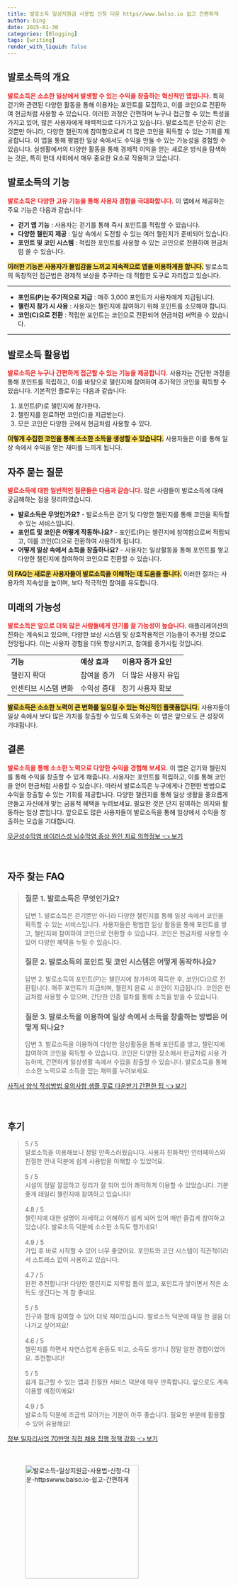 ```yaml
---
title: 발로소득 일상지원금 사용법 신청 다운 https//www.balso.io 쉽고 간편하게
author: bing
date: 2025-01-30
categories: [Blogging]
tags: [writing]
render_with_liquid: false
---
```



<h2 id='발로소득의 개요'>발로소득의 개요</h2>

<p><b><span style="color: #ee2323;">발로소득은 소소한 일상에서 발생할 수 있는 수익을 창출하는 혁신적인 앱입니다.</span></b> 특히 걷기와 관련된 다양한 활동을 통해 이용자는 포인트를 모집하고, 이를 코인으로 전환하여 현금처럼 사용할 수 있습니다. 이러한 과정은 간편하며 누구나 접근할 수 있는 특성을 가지고 있어, 많은 사용자에게 매력적으로 다가가고 있습니다. 발로소득은 단순히 걷는 것뿐만 아니라, 다양한 챌린지에 참여함으로써 더 많은 코인을 획득할 수 있는 기회를 제공합니다. 이 앱을 통해 평범한 일상 속에서도 수익을 만들 수 있는 가능성을 경험할 수 있습니다. 실생활에서의 다양한 활동을 통해 경제적 이익을 얻는 새로운 방식을 탐색하는 것은, 특히 현대 사회에서 매우 중요한 요소로 작용하고 있습니다.</p>

<h2 id='발로소득의 기능'>발로소득의 기능</h2>

<p><b><span style="color: #ee2323;">발로소득은 다양한 고유 기능을 통해 사용자 경험을 극대화합니다.</span></b> 이 앱에서 제공하는 주요 기능은 다음과 같습니다: 
<ul>
    <li><b>걷기 앱 기능</b> : 사용자는 걷기를 통해 즉시 포인트를 적립할 수 있습니다.</li>
    <li><b>다양한 챌린지 제공</b> : 일상 속에서 도전할 수 있는 여러 챌린지가 준비되어 있습니다.</li>
    <li><b>포인트 및 코인 시스템</b> : 적립한 포인트를 사용할 수 있는 코인으로 전환하여 현금처럼 쓸 수 있습니다.</li>
</ul>
<b><span style="background-color: #ffe066;">이러한 기능은 사용자가 몰입감을 느끼고 지속적으로 앱을 이용하게끔 합니다.</span></b> 발로소득의 독창적인 접근법은 경제적 보상을 추구하는 데 적합한 도구로 자리잡고 있습니다.</p>

<hr />

<ul>
    <li><b>포인트(P)는 주기적으로 지급</b> : 매주 3,000 포인트가 사용자에게 지급됩니다.</li>
    <li><b>챌린지 참가 시 사용</b> : 사용자는 챌린지에 참여하기 위해 포인트를 소모해야 합니다.</li>
    <li><b>코인(C)으로 전환</b> : 적립한 포인트는 코인으로 전환되어 현금처럼 써먹을 수 있습니다.</li>
</ul>

<hr />

<h2 id='발로소득 활용법'>발로소득 활용법</h2>

<p><b><span style="color: #ee2323;">발로소득은 누구나 간편하게 접근할 수 있는 기능을 제공합니다.</span></b> 사용자는 간단한 과정을 통해 포인트를 적립하고, 이를 바탕으로 챌린지에 참여하여 추가적인 코인을 획득할 수 있습니다. 기본적인 플로우는 다음과 같습니다:
<ol>
    <li>포인트(P)로 챌린지에 참가한다.</li>
    <li>챌린지를 완료하면 코인(C)을 지급받는다.</li>
    <li>모은 코인은 다양한 곳에서 현금처럼 사용할 수 있다.</li>
</ol>
<b><span style="background-color: #ffe066;">이렇게 수집한 코인을 통해 소소한 소득을 생성할 수 있습니다.</span></b> 사용자들은 이를 통해 일상 속에서 수익을 얻는 재미를 느끼게 됩니다.</p>

<h2 id='자주 묻는 질문'>자주 묻는 질문</h2>

<p><b><span style="color: #ee2323;">발로소득에 대한 일반적인 질문들은 다음과 같습니다.</span></b> 많은 사람들이 발로소득에 대해 궁금해하는 점을 정리하였습니다.
<ul>
    <li><b>발로소득은 무엇인가요?</b> - 발로소득은 걷기 및 다양한 챌린지를 통해 코인을 획득할 수 있는 서비스입니다.</li>
    <li><b>포인트 및 코인은 어떻게 작동하나요?</b> - 포인트(P)는 챌린지에 참여함으로써 적립되고, 이를 코인(C)으로 전환하여 사용하게 됩니다.</li>
    <li><b>어떻게 일상 속에서 소득을 창출하나요?</b> - 사용자는 일상활동을 통해 포인트를 쌓고 다양한 챌린지에 참여하여 코인으로 전환할 수 있습니다.</li>
</ul>
<b><span style="background-color: #ffe066;">이 FAQ는 새로운 사용자들이 발로소득을 이해하는 데 도움을 줍니다.</span></b> 이러한 절차는 사용자의 지속성을 높이며, 보다 적극적인 참여를 유도합니다.</p>

<h2 id='미래의 가능성'>미래의 가능성</h2>

<p><b><span style="color: #ee2323;">발로소득은 앞으로 더욱 많은 사람들에게 인기를 끌 가능성이 높습니다.</span></b> 애플리케이션의 진화는 계속되고 있으며, 다양한 보상 시스템 및 상호작용적인 기능들이 추가될 것으로 전망됩니다. 이는 사용자 경험을 더욱 향상시키고, 참여를 증가시킬 것입니다.
<table>
    <tr>
        <td><b>기능</b></td>
        <td><b>예상 효과</b></td>
        <td><b>이용자 증가 요인</b></td>
    </tr>
    <tr>
        <td>챌린지 확대</td>
        <td>참여율 증가</td>
        <td>더 많은 사용자 유입</td>
    </tr>
    <tr>
        <td>인센티브 시스템 변화</td>
        <td>수익성 증대</td>
        <td>장기 사용자 확보</td>
    </tr>
</table>
<b><span style="background-color: #ffe066;">발로소득은 소소한 노력이 큰 변화를 일으킬 수 있는 혁신적인 플랫폼입니다.</span></b> 사용자들이 일상 속에서 보다 많은 가치를 창출할 수 있도록 도와주는 이 앱은 앞으로도 큰 성장이 기대됩니다.</p>

<h2 id='결론'>결론</h2>

<p><b><span style="color: #ee2323;">발로소득을 통해 소소한 노력으로 다양한 수익을 경험해 보세요.</span></b> 이 앱은 걷기와 챌린지를 통해 수익을 창출할 수 있게 해줍니다. 사용자는 포인트를 적립하고, 이를 통해 코인을 얻어 현금처럼 사용할 수 있습니다. 따라서 발로소득은 누구에게나 간편한 방법으로 수익을 창출할 수 있는 기회를 제공합니다. 다양한 챌린지를 통해 일상 생활을 풍요롭게 만들고 자신에게 맞는 금융적 혜택을 누려보세요. 필요한 것은 단지 참여하는 의지와 활동하는 일상 뿐입니다. 앞으로도 많은 사용자들이 발로소득을 통해 일상에서 수익을 창출하는 모습을 기대합니다.</p>


<p><a class="click-button" title="무균성수막염 바이러스성 뇌수막염 증상 원인 치료 의학정보" href="https://aptwhite.github.io/posts/%EB%AC%B4%EA%B7%A0%EC%84%B1%EC%88%98%EB%A7%89%EC%97%BC-%EB%B0%94%EC%9D%B4%EB%9F%AC%EC%8A%A4%EC%84%B1-%EB%87%8C%EC%88%98%EB%A7%89%EC%97%BC-%EC%A6%9D%EC%83%81-%EC%9B%90%EC%9D%B8-%EC%B9%98%EB%A3%8C-%EC%9D%98%ED%95%99%EC%A0%95%EB%B3%B4/" rel="dofollow">무균성수막염 바이러스성 뇌수막염 증상 원인 치료 의학정보 👈 보기</a></p><br>
<h2 id='자주_찾는_FAQ'>자주 찾는 FAQ</h2>
<div itemscope="" itemtype="https://schema.org/FAQPage"> 
<blockquote> 
<div itemscope="" itemprop="mainEntity" itemtype="https://schema.org/Question"> 
<h3 itemprop="name">질문 1. 발로소득은 무엇인가요? </h3> 
<div itemscope="" itemprop="acceptedAnswer" itemtype="https://schema.org/Answer"> 
<span itemprop="text"> 
<p>답변 1. 발로소득은 걷기뿐만 아니라 다양한 챌린지를 통해 일상 속에서 코인을 획득할 수 있는 서비스입니다. 사용자들은 평범한 일상 활동을 통해 포인트를 쌓고, 챌린지에 참여하여 코인으로 전환할 수 있습니다. 코인은 현금처럼 사용할 수 있어 다양한 혜택을 누릴 수 있습니다.</p> 
</span> 
</div> 
</div> 

<div itemscope="" itemprop="mainEntity" itemtype="https://schema.org/Question"> 
<h3 itemprop="name">질문 2. 발로소득의 포인트 및 코인 시스템은 어떻게 동작하나요? </h3> 
<div itemscope="" itemprop="acceptedAnswer" itemtype="https://schema.org/Answer"> 
<span itemprop="text"> 
<p>답변 2. 발로소득의 포인트(P)는 챌린지에 참가하여 획득한 후, 코인(C)으로 전환됩니다. 매주 포인트가 지급되며, 챌린지 완료 시 코인이 지급됩니다. 코인은 현금처럼 사용할 수 있으며, 간단한 인증 절차를 통해 소득을 받을 수 있습니다.</p> 
</span> 
</div> 
</div> 

<div itemscope="" itemprop="mainEntity" itemtype="https://schema.org/Question"> 
<h3 itemprop="name">질문 3. 발로소득을 이용하여 일상 속에서 소득을 창출하는 방법은 어떻게 되나요?</h3> 
<div itemscope="" itemprop="acceptedAnswer" itemtype="https://schema.org/Answer"> 
<span itemprop="text"> 
<p>답변 3. 발로소득을 이용하여 다양한 일상활동을 통해 포인트를 쌓고, 챌린지에 참여하여 코인을 획득할 수 있습니다. 코인은 다양한 장소에서 현금처럼 사용 가능하며, 간편하게 일상생활 속에서 수입을 창출할 수 있습니다. 발로소득을 통해 소소한 노력으로 소득을 얻는 재미를 누려보세요.</p> 
</span> 
</div> 
</div> 

</blockquote> 
</div>
<p><a class="click-button" title="사직서 양식 작성방법 유의사항 샘플 무료 다운받기 간편한 팁" href="https://aptwhite.github.io/posts/%EC%82%AC%EC%A7%81%EC%84%9C-%EC%96%91%EC%8B%9D-%EC%9E%91%EC%84%B1%EB%B0%A9%EB%B2%95-%EC%9C%A0%EC%9D%98%EC%82%AC%ED%95%AD-%EC%83%98%ED%94%8C-%EB%AC%B4%EB%A3%8C-%EB%8B%A4%EC%9A%B4%EB%B0%9B%EA%B8%B0-%EA%B0%84%ED%8E%B8%ED%95%9C-%ED%8C%81/" rel="dofollow">사직서 양식 작성방법 유의사항 샘플 무료 다운받기 간편한 팁 👈 보기</a></p><br>
<h2 id='후기'>후기</h2>
<div itemscope itemtype="https://schema.org/Product">
  <blockquote>
  <div itemprop="review" itemscope itemtype="https://schema.org/Review">
      <div itemprop="reviewRating" itemscope itemtype="https://schema.org/Rating"> <span itemprop="ratingValue">5</span> / <span itemprop="bestRating">5</span> </div>
      <span itemprop="reviewBody">발로소득을 이용해보니 정말 만족스러웠습니다. 사용자 친화적인 인터페이스와 친절한 안내 덕분에 쉽게 사용법을 이해할 수 있었어요. </span>
  </div>
  <br>
  <div itemprop="review" itemscope itemtype="https://schema.org/Review">
      <div itemprop="reviewRating" itemscope itemtype="https://schema.org/Rating"> <span itemprop="ratingValue">5</span> / <span itemprop="bestRating">5</span> </div>
      <span itemprop="reviewBody">시설이 정말 깔끔하고 정리가 잘 되어 있어 쾌적하게 이용할 수 있었습니다. 기분 좋게 데일리 챌린지에 참여하고 있습니다!</span>
  </div>
  <br>
  <div itemprop="review" itemscope itemtype="https://schema.org/Review">
      <div itemprop="reviewRating" itemscope itemtype="https://schema.org/Rating"> <span itemprop="ratingValue">4.8</span> / <span itemprop="bestRating">5</span> </div>
      <span itemprop="reviewBody">챌린지에 대한 설명이 자세하고 이해하기 쉽게 되어 있어 매번 즐겁게 참여하고 있습니다. 발로소득 덕분에 소소한 소득도 챙기네요!</span>
  </div>
  <br>
  <div itemprop="review" itemscope itemtype="https://schema.org/Review">
      <div itemprop="reviewRating" itemscope itemtype="https://schema.org/Rating"> <span itemprop="ratingValue">4.9</span> / <span itemprop="bestRating">5</span> </div>
      <span itemprop="reviewBody">가입 후 바로 시작할 수 있어 너무 좋았어요. 포인트와 코인 시스템이 직관적이라서 스트레스 없이 사용하고 있습니다.</span>
  </div>
  <br>
  <div itemprop="review" itemscope itemtype="https://schema.org/Review">
      <div itemprop="reviewRating" itemscope itemtype="https://schema.org/Rating"> <span itemprop="ratingValue">4.7</span> / <span itemprop="bestRating">5</span> </div>
      <span itemprop="reviewBody">완전 추천합니다! 다양한 챌린지로 지루할 틈이 없고, 포인트가 쌓이면서 작은 소득도 생긴다는 게 참 좋네요.</span>
  </div>
  <br>
  <div itemprop="review" itemscope itemtype="https://schema.org/Review">
      <div itemprop="reviewRating" itemscope itemtype="https://schema.org/Rating"> <span itemprop="ratingValue">5</span> / <span itemprop="bestRating">5</span> </div>
      <span itemprop="reviewBody">친구와 함께 참여할 수 있어 더욱 재미있습니다. 발로소득 덕분에 매일 한 걸음 더 나가고 싶어져요!</span>
  </div>
  <br>
  <div itemprop="review" itemscope itemtype="https://schema.org/Review">
      <div itemprop="reviewRating" itemscope itemtype="https://schema.org/Rating"> <span itemprop="ratingValue">4.6</span> / <span itemprop="bestRating">5</span> </div>
      <span itemprop="reviewBody">챌린지를 하면서 자연스럽게 운동도 되고, 소득도 생기니 정말 알찬 경험이었어요. 추천합니다!</span>
  </div>
  <br>
  <div itemprop="review" itemscope itemtype="https://schema.org/Review">
      <div itemprop="reviewRating" itemscope itemtype="https://schema.org/Rating"> <span itemprop="ratingValue">5</span> / <span itemprop="bestRating">5</span> </div>
      <span itemprop="reviewBody">쉽게 접근할 수 있는 앱과 친절한 서비스 덕분에 매우 만족합니다. 앞으로도 계속 이용할 예정이에요!</span>
  </div>
  <br>
  <div itemprop="review" itemscope itemtype="https://schema.org/Review">
      <div itemprop="reviewRating" itemscope itemtype="https://schema.org/Rating"> <span itemprop="ratingValue">4.9</span> / <span itemprop="bestRating">5</span> </div>
      <span itemprop="reviewBody">발로소득 덕분에 조금씩 모아가는 기분이 아주 좋습니다. 필요한 부분에 활용할 수 있어 유용해요!</span>
  </div>
  </blockquote>
</div>
<p><a class="click-button" title="정부 일자리사업 70만명 직접 채용 집행 정책 강화" href="https://aptwhite.github.io/posts/%EC%A0%95%EB%B6%80-%EC%9D%BC%EC%9E%90%EB%A6%AC%EC%82%AC%EC%97%85-70%EB%A7%8C%EB%AA%85-%EC%A7%81%EC%A0%91-%EC%B1%84%EC%9A%A9-%EC%A7%91%ED%96%89-%EC%A0%95%EC%B1%85-%EA%B0%95%ED%99%94/" rel="dofollow">정부 일자리사업 70만명 직접 채용 집행 정책 강화 👈 보기</a></p><br>
<figure class="image"><img src="https://aptwhite.github.io/assets/img/thumbnail/발로소득-일상지원금-사용법-신청-다운-httpswww.balso.io-쉽고-간편하게.webp" alt="발로소득-일상지원금-사용법-신청-다운-httpswww.balso.io-쉽고-간편하게" width="256" height="256"></figure>